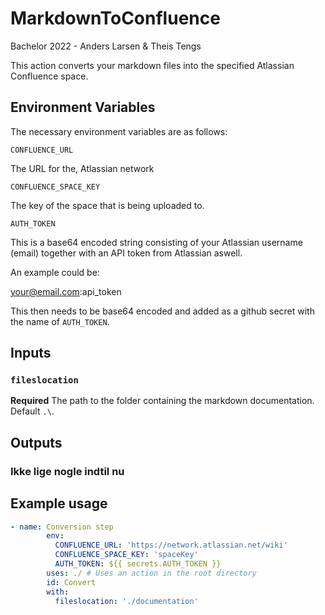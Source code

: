 # MarkdownToConfluence
Bachelor 2022 - Anders Larsen &amp; Theis Tengs

This action converts your markdown files into the specified Atlassian Confluence space.

## Environment Variables
The necessary environment variables are as follows: 

`CONFLUENCE_URL`

The URL for the, Atlassian network

`CONFLUENCE_SPACE_KEY`

The key of the space that is being uploaded to.

`AUTH_TOKEN`

This is a base64 encoded string consisting of your Atlassian username (email) together with an API token from Atlassian aswell.

An example could be:

your@email.com:api_token

This then needs to be base64 encoded and added as a github secret with the name of `AUTH_TOKEN`.
## Inputs

### `fileslocation`

**Required** The path to the folder containing the markdown documentation. Default `.\`.

## Outputs

### Ikke lige nogle indtil nu
## Example usage

```yaml
- name: Conversion step
        env:
          CONFLUENCE_URL: 'https://network.atlassian.net/wiki'
          CONFLUENCE_SPACE_KEY: 'spaceKey'
          AUTH_TOKEN: ${{ secrets.AUTH_TOKEN }}
        uses: ./ # Uses an action in the root directory
        id: Convert
        with:
          fileslocation: './documentation'
```